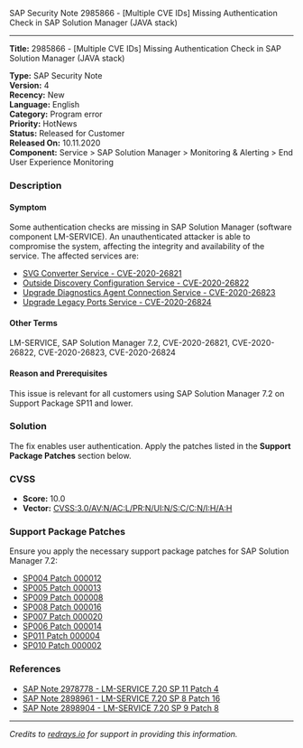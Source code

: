 SAP Security Note 2985866 - [Multiple CVE IDs] Missing Authentication Check in SAP Solution Manager (JAVA stack)

---

**Title:** 2985866 - [Multiple CVE IDs] Missing Authentication Check in SAP Solution Manager (JAVA stack)

**Type:** SAP Security Note  
**Version:** 4  
**Recency:** New  
**Language:** English  
**Category:** Program error  
**Priority:** HotNews  
**Status:** Released for Customer  
**Released On:** 10.11.2020  
**Component:** Service > SAP Solution Manager > Monitoring & Alerting > End User Experience Monitoring

### **Description**

#### Symptom
Some authentication checks are missing in SAP Solution Manager (software component LM-SERVICE). An unauthenticated attacker is able to compromise the system, affecting the integrity and availability of the service. The affected services are:

- [SVG Converter Service - CVE-2020-26821](https://cve.mitre.org/cgi-bin/cvename.cgi?name=CVE-2020-26821)
- [Outside Discovery Configuration Service - CVE-2020-26822](https://cve.mitre.org/cgi-bin/cvename.cgi?name=CVE-2020-26822)
- [Upgrade Diagnostics Agent Connection Service - CVE-2020-26823](https://cve.mitre.org/cgi-bin/cvename.cgi?name=CVE-2020-26823)
- [Upgrade Legacy Ports Service - CVE-2020-26824](https://cve.mitre.org/cgi-bin/cvename.cgi?name=CVE-2020-26824)

#### Other Terms
LM-SERVICE, SAP Solution Manager 7.2, CVE-2020-26821, CVE-2020-26822, CVE-2020-26823, CVE-2020-26824

#### Reason and Prerequisites
This issue is relevant for all customers using SAP Solution Manager 7.2 on Support Package SP11 and lower.

### **Solution**
The fix enables user authentication. Apply the patches listed in the **Support Package Patches** section below.

### **CVSS**
- **Score:** 10.0
- **Vector:** [CVSS:3.0/AV:N/AC:L/PR:N/UI:N/S:C/C:N/I:H/A:H](https://www.first.org/cvss/calculator/3.0#?vector=CVSS:3.0/AV:N/AC:L/PR:N/UI:N/S:C/C:N/I:H/A:H)

### **Support Package Patches**
Ensure you apply the necessary support package patches for SAP Solution Manager 7.2:

- [SP004 Patch 000012](https://userapps.support.sap.com/sap/support/swdc/notes?cvnr=67838200100200023942&support_package=SP004&patch_level=000012)
- [SP005 Patch 000013](https://userapps.support.sap.com/sap/support/swdc/notes?cvnr=67838200100200023942&support_package=SP005&patch_level=000013)
- [SP009 Patch 000008](https://userapps.support.sap.com/sap/support/swdc/notes?cvnr=67838200100200023942&support_package=SP009&patch_level=000008)
- [SP008 Patch 000016](https://userapps.support.sap.com/sap/support/swdc/notes?cvnr=67838200100200023942&support_package=SP008&patch_level=000016)
- [SP007 Patch 000020](https://userapps.support.sap.com/sap/support/swdc/notes?cvnr=67838200100200023942&support_package=SP007&patch_level=000020)
- [SP006 Patch 000014](https://userapps.support.sap.com/sap/support/swdc/notes?cvnr=67838200100200023942&support_package=SP006&patch_level=000014)
- [SP011 Patch 000004](https://userapps.support.sap.com/sap/support/swdc/notes?cvnr=67838200100200023942&support_package=SP011&patch_level=000004)
- [SP010 Patch 000002](https://userapps.support.sap.com/sap/support/swdc/notes?cvnr=67838200100200023942&support_package=SP010&patch_level=000002)

### **References**
- [SAP Note 2978778 - LM-SERVICE 7.20 SP 11 Patch 4](https://me.sap.com/notes/2978778)
- [SAP Note 2898961 - LM-SERVICE 7.20 SP 8 Patch 16](https://me.sap.com/notes/2898961)
- [SAP Note 2898904 - LM-SERVICE 7.20 SP 9 Patch 8](https://me.sap.com/notes/2898904)

---

*Credits to [redrays.io](https://redrays.io) for support in providing this information.*